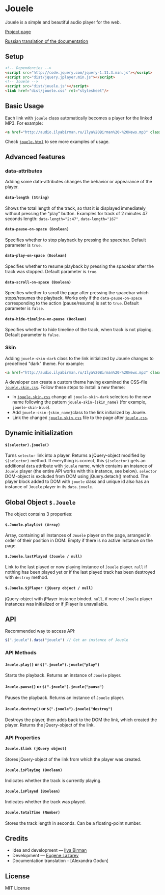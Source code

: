 # Jouele
Jouele is a simple and beautiful audio player for the web. 

[Project page](http://ilyabirman.net/projects/jouele/)

[Russian translation of the documentation](https://github.com/ilyabirman/Jouele/blob/master/README-ru.md)

## Setup
```html
<!-- Dependencies -->
<script src="http://code.jquery.com/jquery-1.11.3.min.js"></script>
<script src="dist/jquery.jplayer.min.js"></script>
<!-- Jouele -->
<script src="dist/jouele.js"></script>
<link href="dist/jouele.css" rel="stylesheet"/>
```

## Basic Usage
Each link with `jouele` class automatically becomes a player for the linked MP3. For example:
```html
<a href="http://audio.ilyabirman.ru/Ilya%20Birman%20-%20News.mp3" class="jouele">Ilya Birman: News</a>
```
Check [`jouele.html`](jouele.html) to see more examples of usage.

## Advanced features

### data-attributes
Adding some data-attributes changes the behavior or appearance of the player.

#### `data-length (String)`
Shows the total length of the track, so that it is displayed immediately without pressing the "play" button.
Examples for track of 2 minutes 47 seconds length: `data-length="2:47"`, `data-length="167"`

#### `data-pause-on-space (Boolean)`
Specifies whether to stop playback by pressing the spacebar. Default parameter is `true`.

#### `data-play-on-space (Boolean)`
Specifies whether to resume playback by pressing the spacebar after the track was stopped. Default parameter is `true`.

#### `data-scroll-on-space (Boolean)`
Specifies whether to scroll the page after pressing the spacebar which stops/resumes the playback. Works only if the `data-pause-on-space` corresponding to the action (pause/resume) is set to `true`. Default parameter is `false`.

#### `data-hide-timeline-on-pause (Boolean)`
Specifies whether to hide timeline of the track, when track is not playing. Default parameter is `false`.

### Skin
Adding `jouele-skin-dark` class to the link initialized by Jouele changes to predefined "dark" theme. For example:
```html
<a href="http://audio.ilyabirman.ru/Ilya%20Birman%20-%20News.mp3" class="jouele jouele-skin-dark">Ilya Birman: News</a>
```

A developer can create a custom theme having examined the CSS-file [`jouele.skin.css`](dist/jouele.skin.css).
Follow these steps to install a new theme:
- In [`jouele.skin.css`](dist/jouele.skin.css) change all `jouele-skin-dark` selectors to the new name following the pattern `jouele-skin-{skin_name}` (for example, `jouele-skin-blue`).
- Add `jouele-skin-{skin_name}`class to the link initialized by Jouele.
- Link the changed [`jouele.skin.css`](dist/jouele.skin.css) file to the page after [`jouele.css`](dist/jouele.css).

## Dynamic initialization

#### `$(selector).jouele()`
Turns `selector` link into a player. Returns a jQuery-object modified by `$(selector)` method. If everything is correct, this `$(selector)` gets an additional `data` attribute with `jouele` name, which  contains an instance of `Jouele` player (the entire API works with this instance, see below). `selector` DOM-object is excluded from DOM using jQuery.detach() method.
The player block added to DOM with `jouele` class and unique id also has an instance of `Jouele` player in its `data.jouele`.

## Global Object `$.Jouele`
The object contains 3 properties:

#### `$.Jouele.playlist (Array)`
Array, containing all instances of `Jouele` player on the page, arranged in order of their position in DOM. Empty if there is no active instance on the page.

#### `$.Jouele.lastPlayed (Jouele / null)`
Link to the last played or now playing instance of `Jouele` player.
`null` if nothing has been played yet or if the last played track has been destroyed with `destroy` method.

#### `$.Jouele.$jPlayer (jQuery object / null)`
jQuery-object with jPlayer instance binded.
`null`, if none of `Jouele` player instances was initialized or if jPlayer is unavailable.

## API
Recommended way to access API:
```javascript
$(".jouele").data("jouele") // Get an instance of Jouele
```

### API Methods

#### `Jouele.play()` or `$(".jouele").jouele("play")`
Starts the playback. Returns an instance of `Jouele` player. 

#### `Jouele.pause()` or `$(".jouele").jouele("pause")`
Pauses the playback. Returns an instance of `Jouele` player. 

#### `Jouele.destroy()` or `$(".jouele").jouele("destroy")`
Destroys the player, then adds back to the DOM the link, which created the player. Returns the jQuery-object of the link. 

### API Properties

#### `Jouele.$link (jQuery object)`
Stores jQuery-object of the link from which the player was created.

#### `Jouele.isPlaying (Boolean)`
Indicates whether the track is currently playing. 

#### `Jouele.isPlayed (Boolean)`
Indicates whether the track was played.

#### `Jouele.totalTime (Number)`
Stores the track length in seconds. Can be a floating-point number.

## Credits
- Idea and development — [Ilya Birman](http://ilyabirman.ru)
- Development — [Eugene Lazarev](http://eugene-lazarev.ru)
- Documentation translation - [Alexandra Godun]

## License
MIT License
